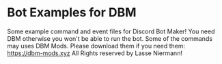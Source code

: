 # Bot Examples for DBM
Some example command and event files for Discord Bot Maker!
You need DBM otherwise you won't be able to run the bot.
Some of the commands may uses DBM Mods. Please download them if you need them:
https://dbm-mods.xyz
All Rights reserved by Lasse Niermann!